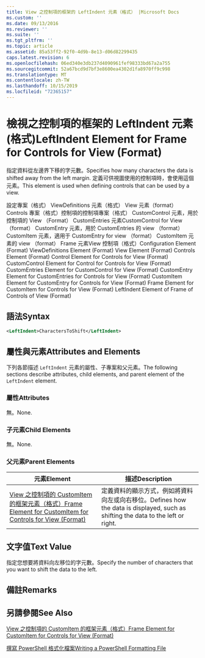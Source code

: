 ```yaml
---
title: View 之控制項的框架的 LeftIndent 元素（格式） |Microsoft Docs
ms.custom: ''
ms.date: 09/13/2016
ms.reviewer: ''
ms.suite: ''
ms.tgt_pltfrm: ''
ms.topic: article
ms.assetid: 85a53ff2-92f0-4d9b-8e13-d06d82299435
caps.latest.revision: 6
ms.openlocfilehash: 06ed340e3db237d4090961fef98333bd67a2a755
ms.sourcegitcommit: 52a67bcd9d7bf3e8600ea4302d1fa8970ff9c998
ms.translationtype: MT
ms.contentlocale: zh-TW
ms.lasthandoff: 10/15/2019
ms.locfileid: "72365157"
---
```

# <a name="leftindent-element-for-frame-for-controls-for-view-format"></a><span data-ttu-id="f4450-102">檢視之控制項的框架的 LeftIndent 元素 (格式)</span><span class="sxs-lookup"><span data-stu-id="f4450-102">LeftIndent Element for Frame for Controls for View (Format)</span></span>

<span data-ttu-id="f4450-103">指定資料從左邊界下移的字元數。</span><span class="sxs-lookup"><span data-stu-id="f4450-103">Specifies how many characters the data is shifted away from the left margin.</span></span> <span data-ttu-id="f4450-104">定義可供視圖使用的控制項時，會使用這個元素。</span><span class="sxs-lookup"><span data-stu-id="f4450-104">This element is used when defining controls that can be used by a view.</span></span>

<span data-ttu-id="f4450-105">設定專案（格式） ViewDefinitions 元素（格式） View 元素（format） Controls 專案（格式）控制項的控制項專案（格式） CustomControl 元素，用於控制項的 View （Format） CustomEntries 元素CustomControl for View （format） CustomEntry 元素，用於 CustomEntries 的 view （format） CustomItem 元素，適用于 CustomEntry for view （format） CustomItem 元素的 view （format） Frame 元素View 控制項（格式）</span><span class="sxs-lookup"><span data-stu-id="f4450-105">Configuration Element (Format) ViewDefinitions Element (Format) View Element (Format) Controls Element (Format) Control Element for Controls for View (Format) CustomControl Element for Control for Controls for View (Format) CustomEntries Element for CustomControl for View (Format) CustomEntry Element for CustomEntries for Controls for View (Format) CustomItem Element for CustomEntry for Controls for View (Format) Frame Element for CustomItem for Controls for View (Format) LeftIndent Element of Frame of Controls of View (Format)</span></span>

## <a name="syntax"></a><span data-ttu-id="f4450-106">語法</span><span class="sxs-lookup"><span data-stu-id="f4450-106">Syntax</span></span>

```xml
<LeftIndent>CharactersToShift</LeftIndent>
```

## <a name="attributes-and-elements"></a><span data-ttu-id="f4450-107">屬性與元素</span><span class="sxs-lookup"><span data-stu-id="f4450-107">Attributes and Elements</span></span>

<span data-ttu-id="f4450-108">下列各節描述 `LeftIndent` 元素的屬性、子專案和父元素。</span><span class="sxs-lookup"><span data-stu-id="f4450-108">The following sections describe attributes, child elements, and parent element of the `LeftIndent` element.</span></span>

### <a name="attributes"></a><span data-ttu-id="f4450-109">屬性</span><span class="sxs-lookup"><span data-stu-id="f4450-109">Attributes</span></span>

<span data-ttu-id="f4450-110">無。</span><span class="sxs-lookup"><span data-stu-id="f4450-110">None.</span></span>

### <a name="child-elements"></a><span data-ttu-id="f4450-111">子元素</span><span class="sxs-lookup"><span data-stu-id="f4450-111">Child Elements</span></span>

<span data-ttu-id="f4450-112">無。</span><span class="sxs-lookup"><span data-stu-id="f4450-112">None.</span></span>

### <a name="parent-elements"></a><span data-ttu-id="f4450-113">父元素</span><span class="sxs-lookup"><span data-stu-id="f4450-113">Parent Elements</span></span>

|<span data-ttu-id="f4450-114">元素</span><span class="sxs-lookup"><span data-stu-id="f4450-114">Element</span></span>|<span data-ttu-id="f4450-115">描述</span><span class="sxs-lookup"><span data-stu-id="f4450-115">Description</span></span>|
|-------------|-----------------|
|[<span data-ttu-id="f4450-116">View 之控制項的 CustomItem 的框架元素（格式）</span><span class="sxs-lookup"><span data-stu-id="f4450-116">Frame Element for CustomItem for Controls for View (Format)</span></span>](./frame-element-for-customitem-for-controls-for-view-format.md)|<span data-ttu-id="f4450-117">定義資料的顯示方式，例如將資料向左或向右移位。</span><span class="sxs-lookup"><span data-stu-id="f4450-117">Defines how the data is displayed, such as shifting the data to the left or right.</span></span>|

## <a name="text-value"></a><span data-ttu-id="f4450-118">文字值</span><span class="sxs-lookup"><span data-stu-id="f4450-118">Text Value</span></span>

<span data-ttu-id="f4450-119">指定您想要將資料向左移位的字元數。</span><span class="sxs-lookup"><span data-stu-id="f4450-119">Specify the number of characters that you want to shift the data to the left.</span></span>

## <a name="remarks"></a><span data-ttu-id="f4450-120">備註</span><span class="sxs-lookup"><span data-stu-id="f4450-120">Remarks</span></span>

## <a name="see-also"></a><span data-ttu-id="f4450-121">另請參閱</span><span class="sxs-lookup"><span data-stu-id="f4450-121">See Also</span></span>

[<span data-ttu-id="f4450-122">View 之控制項的 CustomItem 的框架元素（格式）</span><span class="sxs-lookup"><span data-stu-id="f4450-122">Frame Element for CustomItem for Controls for View (Format)</span></span>](./frame-element-for-customitem-for-controls-for-view-format.md)

[<span data-ttu-id="f4450-123">撰寫 PowerShell 格式化檔案</span><span class="sxs-lookup"><span data-stu-id="f4450-123">Writing a PowerShell Formatting File</span></span>](./writing-a-powershell-formatting-file.md)
